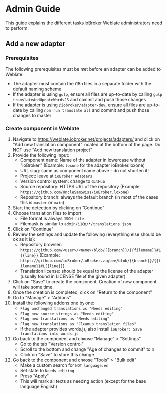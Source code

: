 # Admin Guide

This guide explains the different tasks ioBroker Weblate administrators need to perform.

## Add a new adapter

### Prerequisites

The following prerequisites must be met before an adapter can be added to Weblate:

- The adapter must contain the i18n files in a separate folder with the default naming scheme
- If the adapter is using `gulp`, ensure all files are up-to-date by calling `gulp translateAndUpdateWordsJS` and commit and push those changes
- If the adapter is using `@iobroker/adapter-dev`, ensure all files are up-to-date by calling `npm run translate all` and commit and push those changes to master

### Create component in Weblate

1. Navigate to https://weblate.iobroker.net/projects/adapters/ and click on "Add new translation component" located at the bottom of the page. Do NOT use "Add new translation project"
1. Provide the following input:
   - Component name: Name of the adapter in lowercase without "ioBroker." (Example: `loxone` for the adapter ioBroker.loxone)
   - URL slug: same as component name above - do not shorten it!
   - Project: leave at `ioBroker Adapters`
   - Version control system: change to `GitHub`
   - Source repository: HTTPS URL of the repository (Example: `https://github.com/UncleSamSwiss/ioBroker.loxone`)
   - Repository branch: always the default branch (in most of the cases this is `master` or `main`)
1. Start the detection by clicking on "Continue"
1. Choose translation files to import:
   - File format is always `JSON file`
   - Filemask is similar to `admin/i18n/*/translations.json`
1. Click on "Continue"
1. Review the settings and update the following (everything else should be ok as it is):
   - Repository browser: `https://github.com/<user>/<name>/blob/{{branch}}/{{filename}}#L{{line}}` (Example: `https://github.com/ioBroker/ioBroker.zigbee/blob/{{branch}}/{{filename}}#L{{line}}`)
   - Translation license: should be equal to the license of the adapter (usually found in LICENSE file of the given adapter)
1. Click on "Save" to create the component. Creation of new component will take some time.
1. Once the creation is completed, click on "Return to the component"
1. Go to "Manage" > "Addons"
1. Install the following addons one by one:
   - `Flag unchanged translations as "Needs editing"`
   - `Flag new source strings as "Needs editing"`
   - `Flag new translations as "Needs editing"`
   - `Flag new translations as "Cleanup translation files"`
   - If the adapter provides words.js, also install `ioBroker: Save translations into words.js`
1. Go back to the component and choose "Manage" > "Settings"
   - Go to the tab "Version control"
   - Scroll to the bottom and change "Age of changes to commit" to `3`
   - Click on "Save" to store this change
1. Go back to the component and choose "Tools" > "Bulk edit"
   - Make a custom search for `NOT language:en`
   - Set state to `Needs editing`
   - Press "Apply"
   - This will mark all texts as needing action (except for the base language English)
